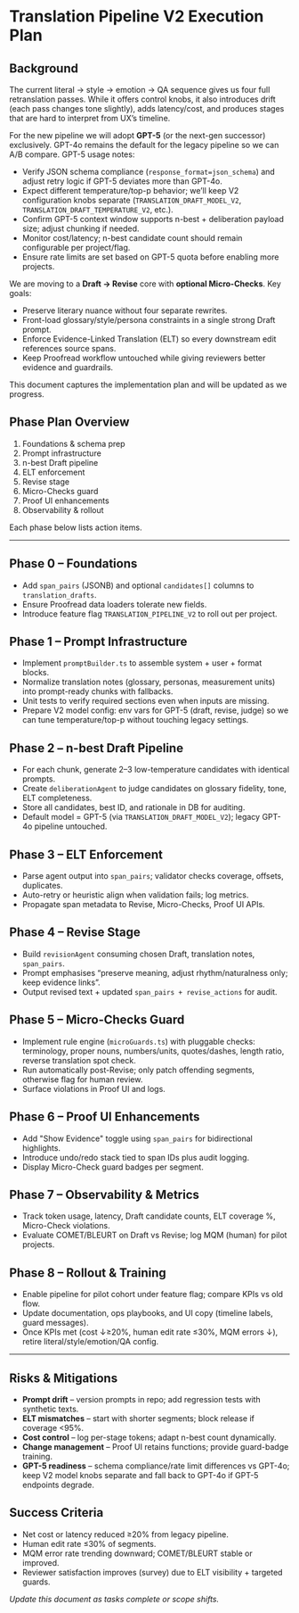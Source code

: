 # Translation Pipeline V2 Execution Plan

## Background
The current literal → style → emotion → QA sequence gives us four full retranslation passes. While it offers control knobs, it also introduces drift (each pass changes tone slightly), adds latency/cost, and produces stages that are hard to interpret from UX’s timeline.

For the new pipeline we will adopt **GPT-5** (or the next-gen successor) exclusively. GPT-4o remains the default for the legacy pipeline so we can A/B compare. GPT-5 usage notes:
- Verify JSON schema compliance (`response_format=json_schema`) and adjust retry logic if GPT-5 deviates more than GPT-4o.
- Expect different temperature/top-p behavior; we’ll keep V2 configuration knobs separate (`TRANSLATION_DRAFT_MODEL_V2`, `TRANSLATION_DRAFT_TEMPERATURE_V2`, etc.).
- Confirm GPT-5 context window supports n-best + deliberation payload size; adjust chunking if needed.
- Monitor cost/latency; n-best candidate count should remain configurable per project/flag.
- Ensure rate limits are set based on GPT-5 quota before enabling more projects.

We are moving to a **Draft → Revise** core with **optional Micro-Checks**. Key goals:
- Preserve literary nuance without four separate rewrites.
- Front-load glossary/style/persona constraints in a single strong Draft prompt.
- Enforce Evidence-Linked Translation (ELT) so every downstream edit references source spans.
- Keep Proofread workflow untouched while giving reviewers better evidence and guardrails.

This document captures the implementation plan and will be updated as we progress.

## Phase Plan Overview
1. Foundations & schema prep
2. Prompt infrastructure
3. n-best Draft pipeline
4. ELT enforcement
5. Revise stage
6. Micro-Checks guard
7. Proof UI enhancements
8. Observability & rollout

Each phase below lists action items.

---

## Phase 0 – Foundations
- Add `span_pairs` (JSONB) and optional `candidates[]` columns to `translation_drafts`.
- Ensure Proofread data loaders tolerate new fields.
- Introduce feature flag `TRANSLATION_PIPELINE_V2` to roll out per project.

## Phase 1 – Prompt Infrastructure
- Implement `promptBuilder.ts` to assemble system + user + format blocks.
- Normalize translation notes (glossary, personas, measurement units) into prompt-ready chunks with fallbacks.
- Unit tests to verify required sections even when inputs are missing.
- Prepare V2 model config: env vars for GPT-5 (draft, revise, judge) so we can tune temperature/top-p without touching legacy settings.

## Phase 2 – n-best Draft Pipeline
- For each chunk, generate 2–3 low-temperature candidates with identical prompts.
- Create `deliberationAgent` to judge candidates on glossary fidelity, tone, ELT completeness.
- Store all candidates, best ID, and rationale in DB for auditing.
- Default model = GPT-5 (via `TRANSLATION_DRAFT_MODEL_V2`); legacy GPT-4o pipeline untouched.

## Phase 3 – ELT Enforcement
- Parse agent output into `span_pairs`; validator checks coverage, offsets, duplicates.
- Auto-retry or heuristic align when validation fails; log metrics.
- Propagate span metadata to Revise, Micro-Checks, Proof UI APIs.

## Phase 4 – Revise Stage
- Build `revisionAgent` consuming chosen Draft, translation notes, `span_pairs`.
- Prompt emphasises “preserve meaning, adjust rhythm/naturalness only; keep evidence links”.
- Output revised text + updated `span_pairs + revise_actions` for audit.

## Phase 5 – Micro-Checks Guard
- Implement rule engine (`microGuards.ts`) with pluggable checks: terminology, proper nouns, numbers/units, quotes/dashes, length ratio, reverse translation spot check.
- Run automatically post-Revise; only patch offending segments, otherwise flag for human review.
- Surface violations in Proof UI and logs.

## Phase 6 – Proof UI Enhancements
- Add "Show Evidence" toggle using `span_pairs` for bidirectional highlights.
- Introduce undo/redo stack tied to span IDs plus audit logging.
- Display Micro-Check guard badges per segment.

## Phase 7 – Observability & Metrics
- Track token usage, latency, Draft candidate counts, ELT coverage %, Micro-Check violations.
- Evaluate COMET/BLEURT on Draft vs Revise; log MQM (human) for pilot projects.

## Phase 8 – Rollout & Training
- Enable pipeline for pilot cohort under feature flag; compare KPIs vs old flow.
- Update documentation, ops playbooks, and UI copy (timeline labels, guard messages).
- Once KPIs met (cost ↓≥20%, human edit rate ≤30%, MQM errors ↓), retire literal/style/emotion/QA config.

---

## Risks & Mitigations
- **Prompt drift** – version prompts in repo; add regression tests with synthetic texts.
- **ELT mismatches** – start with shorter segments; block release if coverage <95%.
- **Cost control** – log per-stage tokens; adapt n-best count dynamically.
- **Change management** – Proof UI retains functions; provide guard-badge training.
- **GPT-5 readiness** – schema compliance/rate limit differences vs GPT-4o; keep V2 model knobs separate and fall back to GPT-4o if GPT-5 endpoints degrade.

## Success Criteria
- Net cost or latency reduced ≥20% from legacy pipeline.
- Human edit rate ≤30% of segments.
- MQM error rate trending downward; COMET/BLEURT stable or improved.
- Reviewer satisfaction improves (survey) due to ELT visibility + targeted guards.

*Update this document as tasks complete or scope shifts.*
